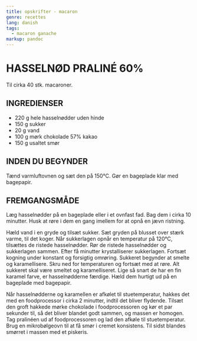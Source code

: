 ```yaml
---
title: opskrifter - macaron
genre: recettes
lang: danish
tags:
  - macaron ganache
markup: pandoc
---
```


# HASSELNØD PRALINÉ 60%

Til cirka 40 stk. macaroner.

## INGREDIENSER

- 220 g hele hasselnødder uden hinde
- 150 g sukker
- 20 g vand
- 100 g mørk chokolade 57% kakao
- 150 g usaltet smør

## INDEN DU BEGYNDER

Tænd varmluftovnen og sæt den på 150°C.
Gør en bageplade klar med bagepapir.

## FREMGANGSMÅDE

Læg hasselnødder på en bageplade eller i et ovnfast fad.
Bag dem i cirka 10 minutter.
Husk at røre i dem en gang imellem for at opnå en jævn ristning.

Hæld vand i en gryde og tilsæt sukker.
Sæt gryden på blusset over stærk varme, til det koger.
Når sukkerlagen opnår en temperatur på 120°C, tilsættes de ristede hasselnødder.
Rør de ristede hasselnødder og sukkerlagen sammen.
Efter få minutter krystalliserer sukkerlagen.
Fortsæt kogning under konstant og forsigtig omrøring.
Sukkeret begynder at smelte og karamellisere.
Skru ned for temperaturen og fortsæt med at røre.
Alt sukkeret skal være smeltet og karamelliseret.
Lige så snart de har en fin karamel farve, er hasselnødderne færdige.
Hæld dem hurtigt ud på en bageplade med bagepapir.

Når hasselnødderne og karamellen er afkølet til stuetemperatur, hakkes det med en foodprocessor i cirka 2 minutter, indtil det bliver flydende.
Tilsæt den groft hakkede mørke chokolade i foodprocessoren og kør et par sekunder til, så det bliver blandet godt sammen, og massen er homogen.
Tag pralinéen ud af foodprocessoren og lad den afkøle til stuetemperatur.
Brug en mikrobølgeovn til at få smør i cremet konsistens.
Til sidst blandes smørret i massen med et piskeris.

